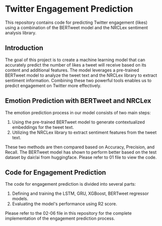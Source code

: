 # Twitter Engagement Prediction

This repository contains code for predicting Twitter engagement (likes) using a combination of the BERTweet model and the NRCLex sentiment analysis library.

## Introduction

The goal of this project is to create a machine learning model that can accurately predict the number of likes a tweet will receive based on its content and additional features. The model leverages a pre-trained BERTweet model to analyze the tweet text and the NRCLex library to extract sentiment information. Combining these two powerful tools enables us to predict engagement on Twitter more effectively.

## Emotion Prediction with BERTweet and NRCLex

The emotion prediction process in our model consists of two main steps:

1. Using the pre-trained BERTweet model to generate contextualized embeddings for the tweet text.
2. Utilizing the NRCLex library to extract sentiment features from the tweet text.

These two methods are then compared based on Accuracy, Precision, and Recall. The BERTweet model has shown to perform better based on the test dataset by dair/ai from huggingface. Please refer to 01 file to view the code. 

## Code for Engagement Prediction

The code for engagement prediction is divided into several parts:

1. Defining and training the LSTM, GRU, XGBoost, BERTweet regressor models.
2. Evaluating the model's performance using R2 score.

Please refer to the 02-06 file in this repository for the complete implementation of the engagement prediction process.

